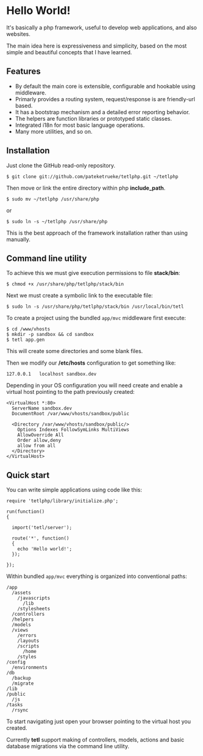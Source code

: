 Hello World!
===========

It's basically a php framework, useful to develop web applications, and also websites.

The main idea here is expressiveness and simplicity, based on the most simple and beautiful concepts that I have learned.

Features
--------

  * By default the main core is extensible, configurable and hookable using middleware.
  * Primarly provides a routing system, request/response is are friendly-url based.
  * It has a bootstrap mechanism and a detailed error reporting behavior.
  * The helpers are function libraries or prototyped static classes.
  * Integrated i18n for most basic language operations.
  * Many more utilities, and so on.

Installation
------------

Just clone the GitHub read-only repository.

    $ git clone git://github.com/pateketrueke/tetlphp.git ~/tetlphp

Then move or link the entire directory within php **include_path**.

    $ sudo mv ~/tetlphp /usr/share/php

or

    $ sudo ln -s ~/tetlphp /usr/share/php

This is the best approach of the framework installation rather than using manually.

Command line utility
--------------------

To achieve this we must give execution permissions to file **stack/bin**:

    $ chmod +x /usr/share/php/tetlphp/stack/bin

Next we must create a symbolic link to the executable file:

    $ sudo ln -s /usr/share/php/tetlphp/stack/bin /usr/local/bin/tetl

To create a project using the bundled `app/mvc` middleware first execute:

    $ cd /www/vhosts
    $ mkdir -p sandbox && cd sandbox
    $ tetl app.gen

This will create some directories and some blank files.

Then we modify our **/etc/hosts** configuration to get something like:

    127.0.0.1	localhost sandbox.dev

Depending in your OS configuration you will need create and enable a
virtual host pointing to the path previously created:

    <VirtualHost *:80>
      ServerName sandbox.dev
      DocumentRoot /var/www/vhosts/sandbox/public

      <Directory /var/www/vhosts/sandbox/public/>
        Options Indexes FollowSymLinks MultiViews
        AllowOverride All
        Order allow,deny
        allow from all
      </Directory>
    </VirtualHost>

Quick start
-----------

You can write simple applications using code like this:

    require 'tetlphp/library/initialize.php';

    run(function()
    {

      import('tetl/server');

      route('*', function()
      {
        echo 'Hello world!';
      });

    });

Within bundled `app/mvc` everything is organized into conventional paths:

    /app
      /assets
        /javascripts
          /lib
        /stylesheets
      /controllers
      /helpers
      /models
      /views
        /errors
        /layouts
        /scripts
          /home
        /styles
    /config
      /environments
    /db
      /backup
      /migrate
    /lib
    /public
      /js
    /tasks
      /rsync

To start navigating just open your browser pointing to the virtual host you created.

Currently **tetl** support making of controllers, models, actions and basic
database migrations via the command line utility.
